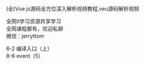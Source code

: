 (全)Vue.js源码全方位深入解析视频教程,veu源码解析视频

全网it学习资源共享学习<br>全网课程都有，欢迎私聊<br>微信：jerryttom<br>

6-2 编译入口（上）<br> 8-6 event（5）